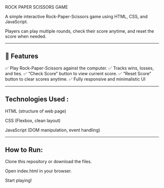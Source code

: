 ROCK PAPER SCISSORS GAME

A simple interactive Rock-Paper-Scissors game using HTML, CSS, and JavaScript.

Players can play multiple rounds, check their score anytime, and reset the score when needed.

---

## 🚀 Features

✅ Play Rock-Paper-Scissors against the computer.
✅ Tracks wins, losses, and ties.
✅ “Check Score” button to view current score.
✅ “Reset Score” button to clear scores anytime.
✅ Fully responsive and minimalistic UI

---

## Technologies Used :

HTML (structure of web page)

CSS (Flexbox, clean layout)

JavaScript (DOM manipulation, event handling)

---

## How to Run:

Clone this repository or download the files.

Open index.html in your browser.

Start playing!
